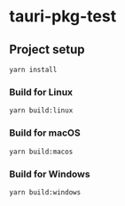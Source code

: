 # tauri-pkg-test

## Project setup
```
yarn install
```

### Build for Linux
```
yarn build:linux
```

### Build for macOS
```
yarn build:macos
```

### Build for Windows
```
yarn build:windows
```